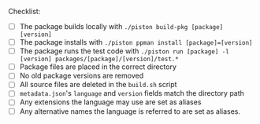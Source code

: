 Checklist:

-   [ ] The package builds locally with `./piston build-pkg [package] [version]`
-   [ ] The package installs with `./piston ppman install [package]=[version]`
-   [ ] The package runs the test code with `./piston run [package] -l [version] packages/[package]/[version]/test.*`
-   [ ] Package files are placed in the correct directory
-   [ ] No old package versions are removed
-   [ ] All source files are deleted in the `build.sh` script
-   [ ] `metadata.json`'s `language` and `version` fields match the directory path
-   [ ] Any extensions the language may use are set as aliases
-   [ ] Any alternative names the language is referred to are set as aliases.
